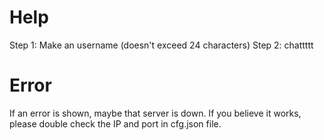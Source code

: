 # Help
Step 1: Make an username (doesn't exceed 24 characters)
Step 2: chattttt
# Error
If an error is shown, maybe that server is down. If you believe it works, please double check the IP and port in cfg.json file.